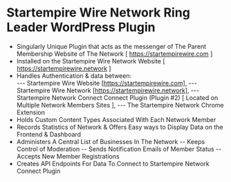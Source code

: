 # Startempire Wire Network Ring Leader WordPress Plugin
- Singularly Unique Plugin that acts as the messenger of The Parent Membership Website of The Network [ https://startempirewire.com ]
- Installed on the Startempire Wire Network Website [ https://startempirewire.network ]
- Handles Authentication & data between:  
--- Startempire Wire Website [https://startempirewire.com], 
--- Startempire Wire Network [https://startempirewire.network],
--- Startempire Network Connect Connect Plugin (Plugin #2) [ Located on Multiple Network Members Sites ], 
--- The Startempire Network Chrome Extension
- Holds Custom Content Types Associated With Each Network Member
- Records Statistics of Network & Offers Easy ways to Display Data on the Frontend & Dashboard
- Administers A Central List of Businesses In The Network
-- Keeps Control of Moderation
-- Sends Notification Emails of Member Status
-- Accepts New Member Registrations
- Creates API Endpoints For Data To Connect to Startempire Network Connect Plugin
